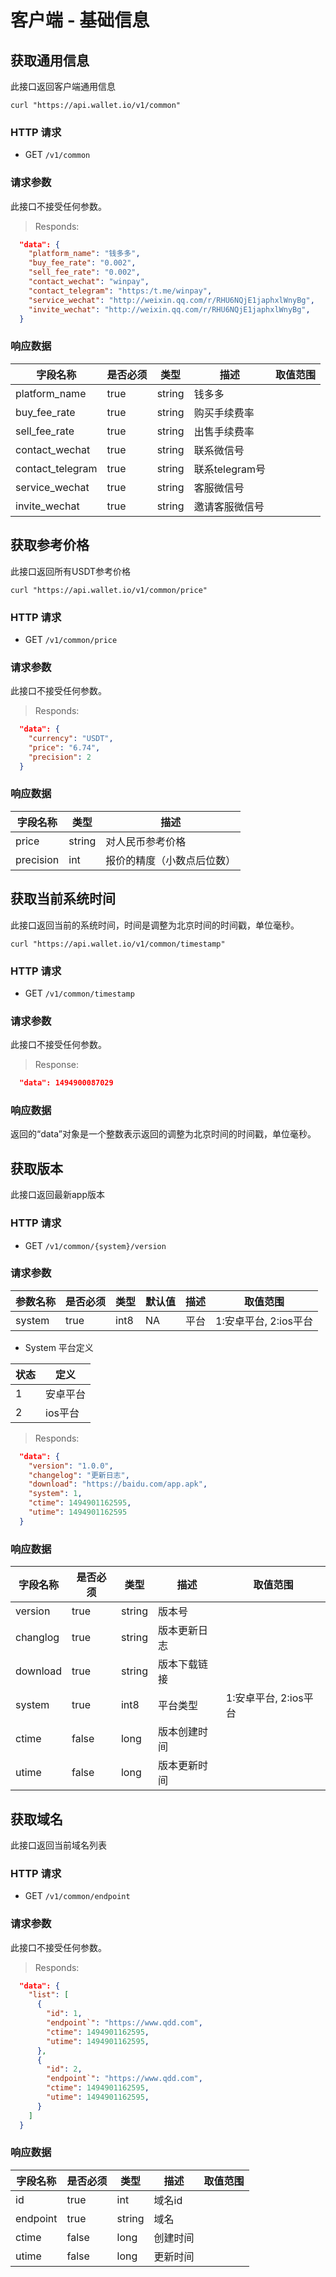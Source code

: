 # 客户端 - 基础信息

## 获取通用信息

此接口返回客户端通用信息

```shell
curl "https://api.wallet.io/v1/common"
```

### HTTP 请求

- GET `/v1/common`

### 请求参数
此接口不接受任何参数。

> Responds:

```json
  "data": {
    "platform_name": "钱多多",
    "buy_fee_rate": "0.002",
    "sell_fee_rate": "0.002",
    "contact_wechat": "winpay",
    "contact_telegram": "https:/t.me/winpay",
    "service_wechat": "http://weixin.qq.com/r/RHU6NQjE1japhxlWnyBg",
    "invite_wechat": "http://weixin.qq.com/r/RHU6NQjE1japhxlWnyBg",
  }
```

### 响应数据
| 字段名称          | 是否必须 | 类型   | 描述          | 取值范围 |
| --------------- | ------- | ------ | ------------ | ------- |
| platform_name   | true    | string | 钱多多        |         |
| buy_fee_rate    | true    | string | 购买手续费率   |         |
| sell_fee_rate   | true    | string | 出售手续费率   |         |
| contact_wechat  | true    | string | 联系微信号     |         |
| contact_telegram| true    | string | 联系telegram号|         |
| service_wechat  | true    | string | 客服微信号     |         |
| invite_wechat   | true    | string | 邀请客服微信号  |         |

## 获取参考价格

此接口返回所有USDT参考价格

```shell
curl "https://api.wallet.io/v1/common/price"
```

### HTTP 请求

- GET `/v1/common/price`

### 请求参数
此接口不接受任何参数。

> Responds:

```json
  "data": {
    "currency": "USDT",
    "price": "6.74",
    "precision": 2
  }
```

### 响应数据

| 字段名称    | 类型    | 描述
| ---------- | -------| -----------
| price      | string | 对人民币参考价格
| precision  | int    | 报价的精度（小数点后位数）

## 获取当前系统时间

此接口返回当前的系统时间，时间是调整为北京时间的时间戳，单位毫秒。

```shell
curl "https://api.wallet.io/v1/common/timestamp"
```

### HTTP 请求

- GET `/v1/common/timestamp`

### 请求参数
此接口不接受任何参数。

> Response:

```json
  "data": 1494900087029
```

### 响应数据

返回的“data”对象是一个整数表示返回的调整为北京时间的时间戳，单位毫秒。

## 获取版本

此接口返回最新app版本

### HTTP 请求

- GET `/v1/common/{system}/version`

### 请求参数

| 参数名称  | 是否必须 | 类型   | 默认值 | 描述    | 取值范围      |
| -------- | ------- | ------ | ----- | ------| ------------ |
| system   | true    | int8   | NA    | 平台   | 1:安卓平台, 2:ios平台 |

- System 平台定义

| 状态       | 定义    |
| ----------| ------  |  
| 1         | 安卓平台
| 2         | ios平台   

> Responds:

```json
  "data": {
    "version": "1.0.0",
    "changelog": "更新日志",
    "download": "https://baidu.com/app.apk",
    "system": 1,
    "ctime": 1494901162595,
    "utime": 1494901162595
  }
```

### 响应数据

| 字段名称      | 是否必须 | 类型   | 描述        | 取值范围 |
| ------------ | ------- | ------ | ---------- | ------- |
| version      | true    | string | 版本号      |         |
| changlog     | true    | string | 版本更新日志 |         |
| download     | true    | string | 版本下载链接 |         |
| system       | true    | int8   | 平台类型    | 1:安卓平台, 2:ios平台    |
| ctime        | false   | long   | 版本创建时间 |         |
| utime        | false   | long   | 版本更新时间 |         |



## 获取域名

此接口返回当前域名列表

### HTTP 请求

- GET `/v1/common/endpoint`

### 请求参数
此接口不接受任何参数。 

> Responds:

```json
  "data": {
    "list": [
      {
        "id": 1,
        "endpoint`": "https://www.qdd.com",
        "ctime": 1494901162595,
        "utime": 1494901162595,
      },
      {
        "id": 2,
        "endpoint`": "https://www.qdd.com",
        "ctime": 1494901162595,
        "utime": 1494901162595,
      }
    ]
  }
```

### 响应数据

| 字段名称   | 是否必须 | 类型   | 描述       | 取值范围|
| --------- | -------   | ------ | ---------- | ------- |
| id        | true      | int    | 域名id     |         |
| endpoint  | true      | string | 域名       |         |
| ctime     | false     | long   | 创建时间   |         |
| utime     | false     | long   | 更新时间   |         |

